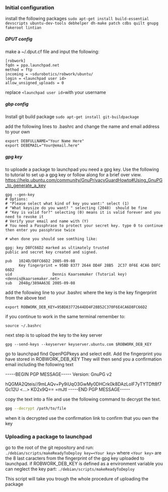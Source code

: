 
### Initial configuration

install the following packages
`sudo apt-get install build-essential devscripts ubuntu-dev-tools debhelper dh-make patch cdbs quilt gnupg fakeroot lintian`



##### DPUT config
make a ~/.dput.cf file and input the following:
```
[robwork]
fqdn = ppa.launchpad.net
method = ftp
incoming = ~sdurobotics/robwork/ubuntu/
login = <launchpad user id>
allow_unsigned_uploads = 0
```
replace `<launchpad user id>`with your username

##### gbp config 

Install git build package
`sudo apt-get install git-buildpackage`

add the following lines to .bashrc and change the name and email address to your own

```
export DEBFULLNAME="Your Name Here" 
export DEBEMAIL="Your@email.here"
```
##### gpg key

to uploade a package to launchpad you need a gpg key. Use the following to tutorial to set up a gpg key or follow along for a brief over view.
https://help.ubuntu.com/community/GnuPrivacyGuardHowto#Using_GnuPG_to_generate_a_key

```
gpg --gen-key
# Options:
# "Please select what kind of key you want:" select (1)
# "What keysize do you want? " selecting (2048)  should be fine
# "Key is valid for?" selecting (0) means it is valid forever and you need to revoke it
# Verify your email and name with (Y) 
# You need a Passphrase to protect your secret key. type 0 to continue then enter you passphrase twice

# when done you should see somthing like:

gpg: key D8FC66D2 marked as ultimately trusted
public and secret key created and signed.

pub   1024D/D8FC66D2 2005-09-08
      Key fingerprint = 95BD 8377 2644 DD4F 28B5  2C37 0F6E 4CA6 D8FC 66D2
uid                  Dennis Kaarsemaker (Tutorial key) <dennis@kaarsemaker.net>
sub   2048g/389AA63E 2005-09-08
```

add the following line to your .bashrc where the key is the key fingerprint from the above text
```
export ROBWORK_DEB_KEY=95BD83772644DD4F28B52C370F6E4CA6D8FC66D2
```

if you continue to work in the same terminal remember to:
```
source ~/.bashrc
```

next step is to upload the key to the key server
```
gpg --send-keys --keyserver keyserver.ubuntu.com $ROBWORK_DEB_KEY
```
go to launchpad find OpenPGPkeys and select edit. Add the fingerprint you have stored in ROBWORK_DEB_KEY
They will then send you a confirmation email including the following text

-----BEGIN PGP MESSAGE-----
Version: GnuPG v2

hQGMA2Qteis//9mLAQv+Py9iUqO3GwMy0DHCrk0k8DAzLolF7yTYTDft8f7Gc12U
<...>
KD2x9Q==
=mJtl
-----END PGP MESSAGE-----

copy the text into a file and use the following command to decrypt the text. 

``` bash
gpg --decrypt /path/to/file
```

when it is decrypted use the confirmation link to confirm that you own the key

### Uploading a package to launchpad

go to the root of the git repository and run:
`./debian/scripts/makeReadyToDeploy key=<Your key>`
where `<Your key>` are the 8 last caracters from the fingerprint of the gpg key uploaded to launchpad.
if ROBWORK_DEB_KEY is defined as a environment variable you can neglect the key part:
`./debian/scripts/makeReadyToDeploy`

This script will take you trough the whole procedure of uploading the package


